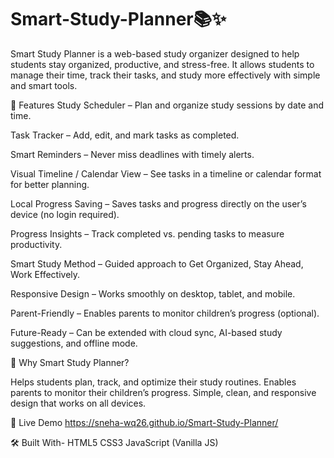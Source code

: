 # Smart-Study-Planner📚✨
Smart Study Planner is a web-based study organizer designed to help students stay organized, productive, and stress-free. It allows students to manage their time, track their tasks, and study more effectively with simple and smart tools.

🔑 Features
Study Scheduler – Plan and organize study sessions by date and time.

Task Tracker – Add, edit, and mark tasks as completed.

Smart Reminders – Never miss deadlines with timely alerts.

Visual Timeline / Calendar View – See tasks in a timeline or calendar format for better planning.

Local Progress Saving – Saves tasks and progress directly on the user’s device (no login required).

Progress Insights – Track completed vs. pending tasks to measure productivity.

Smart Study Method – Guided approach to Get Organized, Stay Ahead, Work Effectively.

Responsive Design – Works smoothly on desktop, tablet, and mobile.

Parent-Friendly – Enables parents to monitor children’s progress (optional).

Future-Ready – Can be extended with cloud sync, AI-based study suggestions, and offline mode.

🎯 Why Smart Study Planner?

Helps students plan, track, and optimize their study routines.
Enables parents to monitor their children’s progress.
Simple, clean, and responsive design that works on all devices.

🚀 Live Demo
https://sneha-wq26.github.io/Smart-Study-Planner/

🛠️ Built With-
HTML5
CSS3
JavaScript (Vanilla JS)
